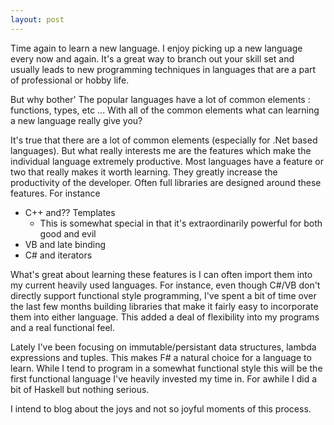 ```yaml
---
layout: post
---
```

Time again to learn a new language. I enjoy picking up a new language every
now and again. It's a great way to branch out your skill set and usually
leads to new programming techniques in languages that are a part of
professional or hobby life.

But why bother' The popular languages have a lot of common elements :
functions, types, etc ... With all of the common elements what can learning a
new language really give you?

It's true that there are a lot of common elements (especially for .Net based
languages). But what really interests me are the features which make the
individual language extremely productive. Most languages have a feature or
two that really makes it worth learning. They greatly increase the
productivity of the developer. Often full libraries are designed around these
features. For instance

  * C++ and?? Templates 
    * This is somewhat special in that it's extraordinarily powerful for both good and evil 
  * VB and late binding 
  * C# and iterators 

What's great about learning these features is I can often import them into my
current heavily used languages. For instance, even though C#/VB don't
directly support functional style programming, I've spent a bit of time over
the last few months building libraries that make it fairly easy to incorporate
them into either language. This added a deal of flexibility into my programs
and a real functional feel.

Lately I've been focusing on immutable/persistant data structures, lambda
expressions and tuples. This makes F# a natural choice for a language to
learn. While I tend to program in a somewhat functional style this will be
the first functional language I've heavily invested my time in. For awhile I
did a bit of Haskell but nothing serious.

I intend to blog about the joys and not so joyful moments of this process.

